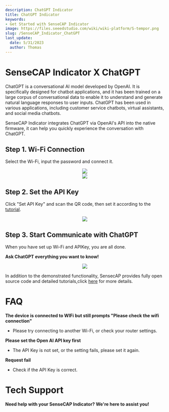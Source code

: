```yaml
---
description: ChatGPT Indicator
title: ChatGPT Indicator
keywords:
- Get Started with SenseCAP Indicator
image: https://files.seeedstudio.com/wiki/wiki-platform/S-tempor.png
slug: /SenseCAP_Indicator_ChatGPT
last_update:
  date: 5/31/2023
  author: Thomas
---
```

  # **SenseCAP Indicator X ChatGPT**

ChatGPT is a conversational AI model developed by OpenAI. It is specifically designed for chatbot applications, and it has been trained on a large corpus of conversational data to enable it to understand and generate natural language responses to user inputs. ChatGPT has been used in various applications, including customer service chatbots, virtual assistants, and social media chatbots.


SenseCAP Indicator integrates ChatGPT via OpenAI's API
into the native firmware, it can help you quickly experience the conversation with ChatGPT.


## Step 1. Wi-Fi Connection

Select the Wi-Fi, input the password and connect it.


<div align="center"><img width={480} src="https://files.seeedstudio.com/wiki/SenseCAP/SenseCAP_Indicator/SenseCAP_Indicator_9.png"/></div>


<div align="center"><img width={400} src="https://files.seeedstudio.com/wiki/SenseCAP/SenseCAP_Indicator/SenseCAP_Indicator_10.png"/></div>


## Step 2. Set the API Key

Click "Set API Key" and scan the QR code, then set it according to the [tutorial](/Sensor/SenseCAP/SenseCAP_Indicator/Set_An_API_Key).

<div align="center"><img width={480} src="https://files.seeedstudio.com/wiki/SenseCAP/SenseCAP_Indicator/apikey.png"/></div>




## Step 3. Start Communicate with ChatGPT

When you have set up Wi-Fi and APIKey, you are all done.

**Ask ChatGPT everything you want to know!**

<div align="center"><img width={800} src="https://files.seeedstudio.com/wiki/SenseCAP/SenseCAP_Indicator/gpt.jpg"/></div>



In addition to the demonstrated functionality, SensecAP provides fully open source code and detailed tutorials,click [here](/SenseCAP_Indicator_ChatGPT) for more details.



# **FAQ**

**The device is connected to WIFi but still prompts "Please check the wifi connection"**

- Please try connecting to another Wi-Fi, or check your router settings.


**Please set the Open AI API key first**

- The API Key is not set, or the setting fails, please set it again.


**Request fail**

- Check if the API Key is correct.


# **Tech Support**

**Need help with your SenseCAP Indicator? We're here to assist you!**

<div class="button_tech_support_container">
<a href="https://discord.gg/sensecap" class="button_tech_support_sensecap"></a>
<a href="https://support.sensecapmx.com/portal/en/home" class="button_tech_support_sensecap3"></a>
</div>

<div class="button_tech_support_container">
<a href="mailto:support@sensecapmx.com" class="button_tech_support_sensecap2"></a>
<a href="https://github.com/Seeed-Studio/wiki-documents/discussions/69" class="button_discussion"></a>
</div>
